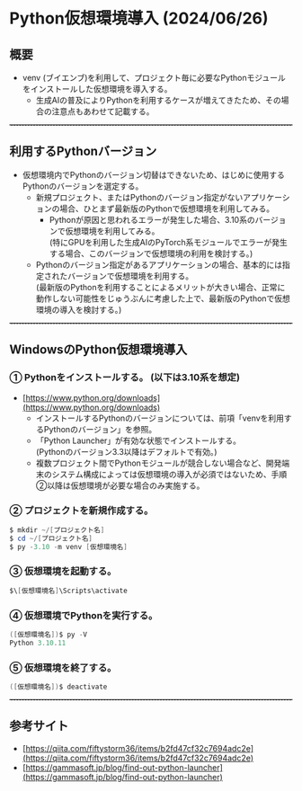 # Python仮想環境導入 (2024/06/26)

## 概要

* venv (ブイエンブ)を利用して、プロジェクト毎に必要なPythonモジュールをインストールした仮想環境を導入する。
    * 生成AIの普及によりPythonを利用するケースが増えてきたため、その場合の注意点もあわせて記載する。

---

## 利用するPythonバージョン

* 仮想環境内でPythonのバージョン切替はできないため、はじめに使用するPythonのバージョンを選定する。
    * 新規プロジェクト、またはPythonのバージョン指定がないアプリケーションの場合、ひとまず最新版のPythonで仮想環境を利用してみる。
        * Pythonが原因と思われるエラーが発生した場合、3.10系のバージョンで仮想環境を利用してみる。<br>
        (特にGPUを利用した生成AIのPyTorch系モジュールでエラーが発生する場合、このバージョンで仮想環境の利用を検討する。)
    * Pythonのバージョン指定があるアプリケーションの場合、基本的には指定されたバージョンで仮想環境を利用する。<br>
    (最新版のPythonを利用することによるメリットが大きい場合、正常に動作しない可能性をじゅうぶんに考慮した上で、最新版のPythonで仮想環境の導入を検討する。)

---

## WindowsのPython仮想環境導入

### ① Pythonをインストールする。 (以下は3.10系を想定)

* [https://www.python.org/downloads](https://www.python.org/downloads)
    * インストールするPythonのバージョンについては、前項「venvを利用するPythonのバージョン」を参照。
    * 「Python Launcher」が有効な状態でインストールする。<br>(Pythonのバージョン3.3以降はデフォルトで有効。)
    * 複数プロジェクト間でPythonモジュールが競合しない場合など、開発端末のシステム構成によっては仮想環境の導入が必須ではないため、手順②以降は仮想環境が必要な場合のみ実施する。

### ② プロジェクトを新規作成する。

~~~powershell
$ mkdir ~/[プロジェクト名]
$ cd ~/[プロジェクト名]
$ py -3.10 -m venv [仮想環境名]
~~~

### ③ 仮想環境を起動する。

~~~powershell
$\[仮想環境名]\Scripts\activate
~~~

### ④ 仮想環境でPythonを実行する。

~~~powershell
([仮想環境名])$ py -V 
Python 3.10.11
~~~

### ⑤ 仮想環境を終了する。

~~~powershell
([仮想環境名])$ deactivate
~~~

---

## 参考サイト

* [https://qiita.com/fiftystorm36/items/b2fd47cf32c7694adc2e](https://qiita.com/fiftystorm36/items/b2fd47cf32c7694adc2e)
* [https://gammasoft.jp/blog/find-out-python-launcher](https://gammasoft.jp/blog/find-out-python-launcher)

<br>

<style>
font-family: 'Note Sans JP','Hiragino Kaku Gothic Pro', 'ヒラギノ角ゴ Pro W3, Meiryo', メイリオ, Arial, sans-serif;
table {border-left:1px solid #333;}
th {background:#eee;color:#000 !important;border-top:1px solid #333;}
td {background:#fff;color:#333;border-bottom:1px solid #333;}
th,td {border-left:dotted 1px #333;}
th:first-of-type {border-left:1px solid #333;}
td:first-of-type {border-left:1px solid #333;}
th:last-of-type {border-right:1px solid #333;}
td:last-of-type {border-right:1px solid #333;}
hr {border-bottom:1px dashed #999;}
</style>
